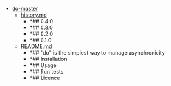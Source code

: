 - <a href = "F:\Node_projects\Node_Way\Education\TSH_video\Timur_Video_Node.js\part_14\do-master\cat.do-master\dir.do-master.md">do-master</a>
    - <a href = "F:\Node_projects\Node_Way\Education\TSH_video\Timur_Video_Node.js\part_14\do-master\history.md">history.md</a>
        - *## 0.4.0
        - *## 0.3.0
        - *## 0.2.0
        - *## 0.1.0
    - <a href = "F:\Node_projects\Node_Way\Education\TSH_video\Timur_Video_Node.js\part_14\do-master\README.md">README.md</a>
        - *## "do" is the simplest way to manage asynchronicity
        - *## Installation
        - *## Usage
        - *## Run tests
        - *## Licence
